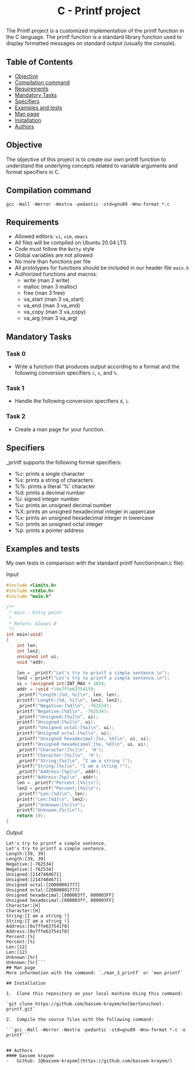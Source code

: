 # <p align="center">C - Printf project</p>

The Printf project is a customized implementation of the printf function in the C language. The printf function is a standard library function used to display formatted messages on standard output (usually the console).

## Table of Contents

- [Objective](#Objective)
- [Compilation command](#Compilation-command)
- [Requirements](#Requirements)
- [Mandatory Tasks](#Mandatory-tasks)
- [Specifiers](#Specifiers)
- [Examples and tests](#Examples-and-tests)
- [Man page](#Man-page)
- [Installation](#Installation)
- [Authors](#Authors)

## Objective

The objective of this project is to create our own printf function to understand the underlying concepts related to variable arguments and format specifiers in C.

## Compilation command

`gcc -Wall -Werror -Wextra -pedantic -std=gnu89 -Wno-format *.c`

## Requirements

- Allowed editors: `vi`, `vim`, `emacs`
- All files will be compiled on Ubuntu 20.04 LTS
- Code must follow the `Betty` style
- Global variables are not allowed
- No more than functions per file
- All prototypes for functions should be included in our header file `main.h`
- Authorized functions and macros:
  - write (man 2 write)
  - malloc (man 3 malloc)
  - free (man 3 free)
  - va_start (man 3 va_start)
  - va_end (man 3 va_end)
  - va_copy (man 3 va_copy)
  - va_arg (man 3 va_arg)

## Mandatory Tasks

### Task 0

- Write a function that produces output according to a format and the following conversion specifiers `c`, `s`, and `%`.

### Task 1

- Handle the following conversion specifiers `d`, `i`.

### Task 2

- Create a man page for your function.

## Specifiers

\_printf supports the following format specifiers:

- %c: prints a single character
- %s: prints a string of characters
- %%: prints a literal '%' character
- %d: prints a decimal number
- %i: signed integer number
- %u: prints an unsigned decimal number
- %X: prints an unsigned hexadecimal integer in uppercase
- %x: prints an unsigned hexadecimal integer in lowercase
- %o: prints an unsigned octal integer
- %p: prints a pointer address

## Examples and tests

My own tests in comparison with the standard printf function(main.c file):

_Input_

```c
#include <limits.h>
#include <stdio.h>
#include "main.h"

/**
 * main - Entry point
 *
 * Return: Always 0
 */
int main(void)
{
    int len;
    int len2;
    unsigned int ui;
    void *addr;

    len = _printf("Let's try to printf a simple sentence.\n");
    len2 = printf("Let's try to printf a simple sentence.\n");
    ui = (unsigned int)INT_MAX + 1024;
    addr = (void *)0x7ffe637541f0;
    _printf("Length:[%d, %i]\n", len, len);
    printf("Length:[%d, %i]\n", len2, len2);
    _printf("Negative:[%d]\n", -762534);
    printf("Negative:[%d]\n", -762534);
    _printf("Unsigned:[%u]\n", ui);
    printf("Unsigned:[%u]\n", ui);
    _printf("Unsigned octal:[%o]\n", ui);
    printf("Unsigned octal:[%o]\n", ui);
    _printf("Unsigned hexadecimal:[%x, %X]\n", ui, ui);
    printf("Unsigned hexadecimal:[%x, %X]\n", ui, ui);
    _printf("Character:[%c]\n", 'H');
    printf("Character:[%c]\n", 'H');
    _printf("String:[%s]\n", "I am a string !");
    printf("String:[%s]\n", "I am a string !");
    _printf("Address:[%p]\n", addr);
    printf("Address:[%p]\n", addr);
    len = _printf("Percent:[%%]\n");
    len2 = printf("Percent:[%%]\n");
    _printf("Len:[%d]\n", len);
    printf("Len:[%d]\n", len2);
    _printf("Unknown:[%r]\n");
    printf("Unknown:[%r]\n");
    return (0);
}
```

_Output_

````
Let's try to printf a simple sentence.
Let's try to printf a simple sentence.
Length:[39, 39]
Length:[39, 39]
Negative:[-762534]
Negative:[-762534]
Unsigned:[2147484671]
Unsigned:[2147484671]
Unsigned octal:[20000001777]
Unsigned octal:[20000001777]
Unsigned hexadecimal:[800003ff, 800003FF]
Unsigned hexadecimal:[800003ff, 800003FF]
Character:[H]
Character:[H]
String:[I am a string !]
String:[I am a string !]
Address:[0x7ffe637541f0]
Address:[0x7ffe637541f0]
Percent:[%]
Percent:[%]
Len:[12]
Len:[12]
Unknown:[%r]
Unknown:[%r]```
## Man page
More information with the command: `./man_3_printf` or `man printf`

## Installation

1.  Clone this repository on your local machine Using this command:

`git clone https://github.com/bassem-krayem/holbertonschool-printf.git`

2.  Compile the source files with the following command:

```gcc -Wall -Werror -Wextra -pedantic -std=gnu89 -Wno-format *.c -o printf```


## Authors
#### bassem krayem
-   Github: [@bassem-krayem](https://github.com/bassem-krayem/)
````
